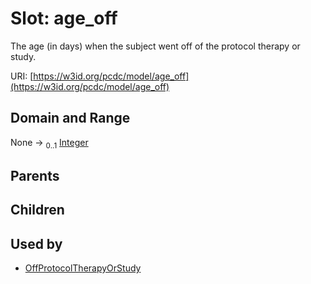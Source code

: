 
# Slot: age_off


The age (in days) when the subject went off of the protocol therapy or study.

URI: [https://w3id.org/pcdc/model/age_off](https://w3id.org/pcdc/model/age_off)


## Domain and Range

None &#8594;  <sub>0..1</sub> [Integer](types/Integer.md)

## Parents


## Children


## Used by

 * [OffProtocolTherapyOrStudy](OffProtocolTherapyOrStudy.md)
